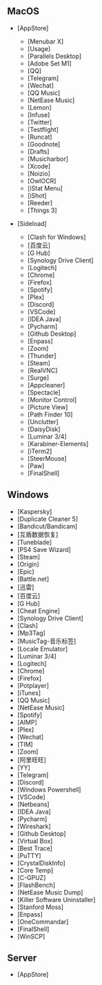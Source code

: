 ## MacOS

- [AppStore]
    - [Menubar X]
    - [Usage]
    - [Parallels Desktop]
    - [Adobe Set M1]
    - [QQ]
    - [Telegram]
    - [Wechat]
    - [QQ Music]
    - [NetEase Music]
    - [Lemon]
    - [Infuse]
    - [Twitter]
    - [Testflight]
    - [Runcat]
    - [Goodnote]
    - [Drafts]
    - [Musicharbor]
    - [Xcode]
    - [Noizio]
    - [OwlOCR]
    - [iStat Menu]
    - [iShot]
    - [Reeder]
    - [Things 3]

- [Sideload]
    - [Clash for Windows]
    - [百度云]
    - [G Hub]
    - [Synology Drive Client]
    - [Logitech]
    - [Chrome]
    - [Firefox]
    - [Spotify]
    - [Plex]
    - [Discord]
    - [VSCode]
    - [IDEA Java]
    - [Pycharm]
    - [Github Desktop]
    - [Enpass]
    - [Zoom]
    - [Thunder]
    - [Steam]
    - [RealVNC]
    - [Surge]
    - [Appcleaner]
    - [Spectacle]
    - [Monitor Control]
    - [Picture View]
    - [Path Finder 10]
    - [Unclutter]
    - [DaisyDisk]
    - [Luminar 3/4]
    - [Karabiner-Elements]
    - [iTerm2]
    - [SteerMouse]
    - [Paw]
    - [FinalShell]

## Windows

- [Kaspersky]
- [Duplicate Cleaner 5]
- [Bandicut/Bandicam]
- [互盾数据恢复]
- [Tuneblade]
- [PS4 Save Wizard]
- [Steam]
- [Origin]
- [Epic]
- [Battle.net]
- [迅雷]
- [百度云]
- [G Hub]
- [Cheat Engine]
- [Synology Drive Client]
- [Clash]
- [Mp3Tag]
- [MusicTag-音乐标签]
- [Locale Emulator]
- [Luminar 3/4]
- [Logitech]
- [Chrome]
- [Firefox]
- [Potplayer]
- [iTunes]
- [QQ Music]
- [NetEase Music]
- [Spotify]
- [AIMP]
- [Plex]
- [Wechat]
- [TIM]
- [Zoom]
- [阿里旺旺]
- [YY]
- [Telegram]
- [Discord]
- [Windows Powershell]
- [VSCode]
- [Netbeans]
- [IDEA Java]
- [Pycharm]
- [Wireshark]
- [Github Desktop]
- [Virtual Box]
- [Best Trace]
- [PuTTY]
- [CrystalDiskInfo]
- [Core Temp]
- [C-GPUZ]
- [FlashBench]
- [NetEase Music Dump]
- [Killer Software Uninstaller]
- [Stanford Moss]
- [Enpass]
- [OneCommandar]
- [FinalShell]
- [WinSCP]


## Server

- [AppStore]

